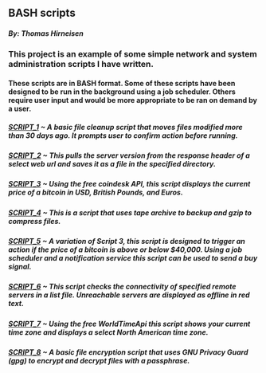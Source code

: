 ## BASH scripts
##### By: Thomas Hirneisen

### This project is an example of some simple network and system administration scripts I have written.

#### These scripts are in BASH format. Some of these scripts have been designed to be run in the background using a job scheduler. Others require user input and would be more appropriate to be ran on demand by a user.


##### [SCRIPT_1](https://github.com/Thoimrn/BASH-scripts/blob/94b4cedf6846a9fefe555f99445fcfebdfb226eb/MvFile30) ~ A basic file cleanup script that moves files modified more than 30 days ago. It prompts user to confirm action before running.

##### [SCRIPT_2](https://github.com/Thoimrn/BASH-scripts/blob/8b539793b9210742d2b3295d53f81451c84a488e/BannerGrabServer) ~ This pulls the server version from the response header of a select web url and saves it as a file in the specified directory.

##### [SCRIPT_3](https://github.com/Thoimrn/BASH-scripts/blob/29d98323b2ae2f15d51c53edc16a82573b8e5d18/BitcoinPrice) ~ Using the free coindesk API, this script displays the current price of a bitcoin in USD, British Pounds, and Euros. 

##### [SCRIPT_4](https://github.com/Thoimrn/BASH-scripts/blob/2e89ba7db96ca2a0584a31da3316f4776ef58ece/FileBackup) ~ This is a script that uses tape archive to backup and gzip to compress files.

##### [SCRIPT_5](https://github.com/Thoimrn/BASH-scripts/blob/0e4c36d88bfd80ee18a59da6c36ae98ede1719d1/Btc_OverUnder) ~ A variation of Script 3, this script is designed to trigger an action if the price of a bitcoin is above or below $40,000. Using a job scheduler and a notification service this script can be used to send a buy signal. 

##### [SCRIPT_6](https://github.com/Thoimrn/BASH-scripts/blob/6a931f2b5dd773bd9d1bb7a818320b60c83370b7/Server-Status) ~ This script checks the connectivity of specified remote servers in a list file. Unreachable servers are displayed as offline in red text. 

##### [SCRIPT_7](https://github.com/Thoimrn/BASH-scripts/blob/e60503bb84cf448fa0055c6e82553dc1f3ceb11c/NA_Time) ~ Using the free WorldTimeApi this script shows your current time zone and displays a select North American time zone.


##### [SCRIPT_8](https://github.com/Thoimrn/BASH-scripts/blob/10d756e0b21233a3958b7e9b4236c3a86f4b261b/Encrypt) ~ A basic file encryption script that uses GNU Privacy Guard (gpg) to encrypt and decrypt files with a passphrase. 
